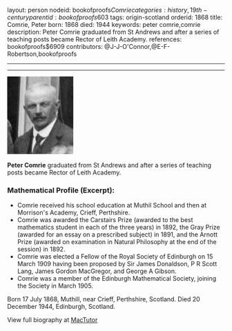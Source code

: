 layout: person
nodeid: bookofproofs$Comrie
categories: history,19th-century
parentid: bookofproofs$603
tags: origin-scotland
orderid: 1868
title: Comrie, Peter
born: 1868
died: 1944
keywords: peter comrie,comrie
description: Peter Comrie graduated from St Andrews and after a series of teaching posts became Rector of Leith Academy.
references: bookofproofs$6909
contributors: @J-J-O'Connor,@E-F-Robertson,bookofproofs

---



---

![Comrie.jpg](https://github.com/bookofproofs/bookofproofs.github.io/blob/main/_sources/_assets/images/portraits/Comrie.jpg?raw=true)

**Peter Comrie** graduated from St Andrews and after a series of teaching posts became Rector of Leith Academy.

### Mathematical Profile (Excerpt):
* Comrie received his school education at Muthil School and then at Morrison's Academy, Crieff, Perthshire.
* Comrie was awarded the Carstairs Prize (awarded to the best mathematics student in each of the three years) in 1892, the Gray Prize (awarded for an essay on a prescribed subject) in 1891, and the Arnott Prize (awarded on examination in Natural Philosophy at the end of the session) in 1892.
* Comrie was elected a Fellow of the Royal Society of Edinburgh on 15 March 1909 having been proposed by Sir James Donaldson, P R Scott Lang, James Gordon MacGregor, and George A Gibson.
* Comrie was a member of the Edinburgh Mathematical Society, joining the Society in March 1905.

Born 17 July 1868, Muthill, near Crieff, Perthshire, Scotland. Died 20 December 1944, Edinburgh, Scotland.

View full biography at [MacTutor](https://mathshistory.st-andrews.ac.uk/Biographies/Comrie/)
